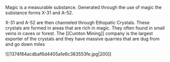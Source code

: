 Magic is a measurable substance. Generated through the use of magic the substance forms X-31 and A-52.

X-31 and A-52 are then channeled through Ethopatic Crystals. These crystals are formed in areas that are rich in magic. They often found in small veins in caves or forest. The [[Cumton Mining]] company is the largest exporter of the crystals and they have massive quarries that are dug from and go down miles

![[1374f84acdbaf6d4405a1e6c383553fe.jpg|200]]